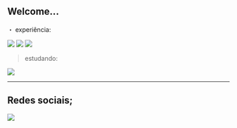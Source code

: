 ##                                                 Welcome...

・ experiência:

 <img src="https://img.shields.io/badge/HTML-239120?style=for-the-badge&logo=html5&logoColor=white">
 <img src="https://img.shields.io/badge/Python-14354C?style=for-the-badge&logo=python&logoColor=white">
  <img src="https://img.shields.io/badge/MySQL-00000F?style=for-the-badge&logo=mysql&logoColor=white">


> estudando: 

 <img src="https://img.shields.io/badge/PHP-777BB4?style=for-the-badge&logo=php&logoColor=white">

-----------------------------------------------------------------------------------------------------------------
## Redes sociais;



<a href="https://discord.gg/CW7fmveQ4W"> <img src="https://img.shields.io/badge/Discord-7289DA?style=for-the-badge&logo=discord&logoColor=white"></a>
